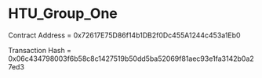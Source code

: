 # HTU_Group_One

Contract Address = 0x72617E75D86f14b1DB2f0Dc455A1244c453a1Eb0


Transaction Hash = 0x06c434798003f6b58c8c1427519b50dd5ba52069f81aec93e1fa3142b0a27ed3